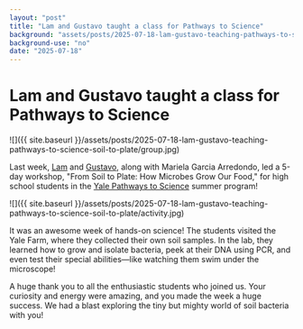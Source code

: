 ```yaml
---
layout: "post"
title: "Lam and Gustavo taught a class for Pathways to Science"
background: "assets/posts/2025-07-18-lam-gustavo-teaching-pathways-to-science-soil-to-plate/activity.jpg"
background-use: "no"
date: "2025-07-18"
---
```

# Lam and Gustavo taught a class for Pathways to Science 

![]({{ site.baseurl }}/assets/posts/2025-07-18-lam-gustavo-teaching-pathways-to-science-soil-to-plate/group.jpg)

Last week, [Lam](https://emonet.biology.yale.edu/team/#Lam+Vo) and [Gustavo](https://emonet.biology.yale.edu/team/#Gustavo+Madeira+Santana), along with Mariela Garcia Arredondo, led a 5-day workshop, "From Soil to Plate: How Microbes Grow Our Food," for high school students in the [Yale Pathways to Science](https://onha.yale.edu/pathways-science) summer program!

![]({{ site.baseurl }}/assets/posts/2025-07-18-lam-gustavo-teaching-pathways-to-science-soil-to-plate/activity.jpg)

It was an awesome week of hands-on science! The students visited the Yale Farm, where they collected their own soil samples. In the lab, they learned how to grow and isolate bacteria, peek at their DNA using PCR, and even test their special abilities—like watching them swim under the microscope!

A huge thank you to all the enthusiastic students who joined us. Your curiosity and energy were amazing, and you made the week a huge success. We had a blast exploring the tiny but mighty world of soil bacteria with you!
